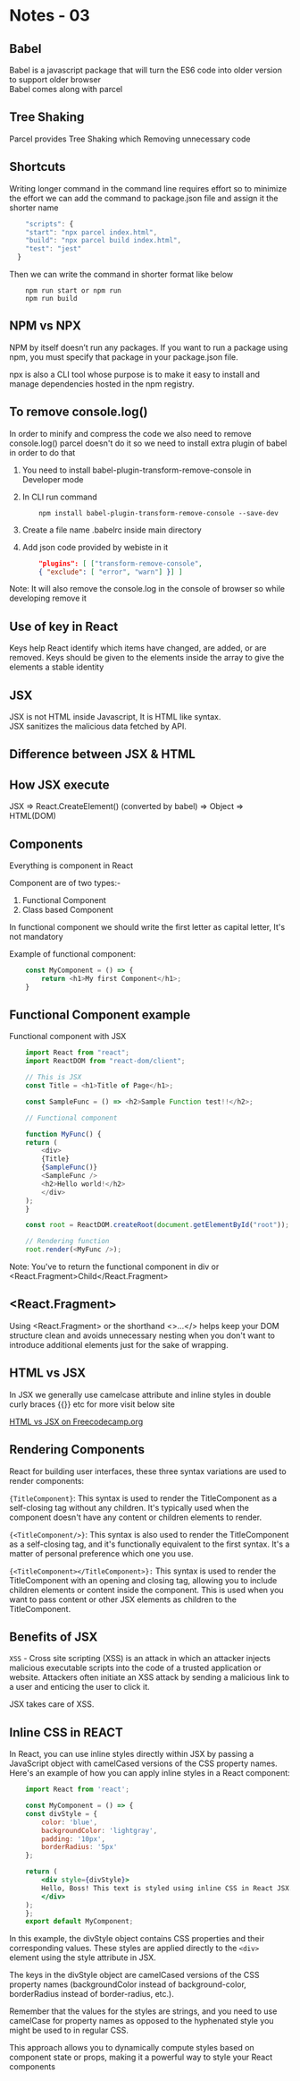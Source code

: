 # Notes - 03

## Babel

Babel is a javascript package that will turn the ES6 code into older version to support older browser  
Babel comes along with parcel

## Tree Shaking

Parcel provides Tree Shaking which Removing unnecessary code

## Shortcuts

Writing longer command in the command line requires effort so to minimize the effort we can add the command to package.json file and assign it the shorter name

```js
    "scripts": {
    "start": "npx parcel index.html",
    "build": "npx parcel build index.html",
    "test": "jest"
  }
```

Then we can write the command in shorter format like below

```cli
    npm run start or npm run
    npm run build
```

## NPM vs NPX

NPM by itself doesn’t run any packages. If you want to run a package using npm, you must specify that package in your package.json file.  

npx is also a CLI tool whose purpose is to make it easy to install and manage dependencies hosted in the npm registry.

## To remove console.log()

In order to minify and compress the code we also need to remove console.log() parcel doesn't do it so we need to install extra plugin of babel in order to do that

1. You need to install babel-plugin-transform-remove-console in Developer mode

2. In CLI run command

    ```git
        npm install babel-plugin-transform-remove-console --save-dev
    ```

3. Create a file name .babelrc inside main directory

4. Add json code provided by webiste in it

    ```json
        "plugins": [ ["transform-remove-console", 
        { "exclude": [ "error", "warn"] }] ]
    ```

Note: It will also remove the console.log in the console of browser so while developing remove it

## Use of key in React

Keys help React identify which items have changed, are added, or are removed. Keys should be given to the elements inside the array to give the elements a stable identity

## JSX

JSX is not HTML inside Javascript, It is HTML like syntax.  
JSX sanitizes the malicious data fetched by API.

## Difference between JSX & HTML

## How JSX execute

JSX => React.CreateElement() (converted by babel) => Object => HTML(DOM)

## Components

Everything is component in React

Component are of two types:-

1. Functional Component
2. Class based Component

In functional component we should write the first letter as capital letter, It's not mandatory  

Example of functional component:

```js
    const MyComponent = () => {
        return <h1>My first Component</h1>;
    }
```

## Functional Component example

Functional component with JSX

```js
    import React from "react";
    import ReactDOM from "react-dom/client";

    // This is JSX
    const Title = <h1>Title of Page</h1>;

    const SampleFunc = () => <h2>Sample Function test!!</h2>;

    // Functional component

    function MyFunc() {
    return (
        <div>
        {Title}
        {SampleFunc()}
        <SampleFunc />
        <h2>Hello world!</h2>
        </div>
    );
    }

    const root = ReactDOM.createRoot(document.getElementById("root"));

    // Rendering function
    root.render(<MyFunc />);
```

Note: You've to return the functional component in div or <React.Fragment>Child</React.Fragment>

## <React.Fragment>

Using <React.Fragment> or the shorthand <>...</> helps keep your DOM structure clean and avoids unnecessary nesting when you don't want to introduce additional elements just for the sake of wrapping.

## HTML vs JSX

In JSX we generally use camelcase attribute and inline styles in double curly braces {{}} etc for more visit below site  

[HTML vs JSX on Freecodecamp.org](https://www.freecodecamp.org/news/html-vs-jsx-whats-the-difference/)

## Rendering Components

React for building user interfaces, these three syntax variations are used to render components:

`{TitleComponent}`: This syntax is used to render the TitleComponent as a self-closing tag without any children. It's typically used when the component doesn't have any content or children elements to render.

`{<TitleComponent/>}`: This syntax is also used to render the TitleComponent as a self-closing tag, and it's functionally equivalent to the first syntax. It's a matter of personal preference which one you use.

`{<TitleComponent></TitleComponent>}:` This syntax is used to render the TitleComponent with an opening and closing tag, allowing you to include children elements or content inside the component. This is used when you want to pass content or other JSX elements as children to the TitleComponent.

## Benefits of JSX

`XSS` - Cross site scripting (XSS) is an attack in which an attacker injects malicious executable scripts into the code of a trusted application or website. Attackers often initiate an XSS attack by sending a malicious link to a user and enticing the user to click it.

JSX takes care of XSS.

## Inline CSS in REACT

In React, you can use inline styles directly within JSX by passing a JavaScript object with camelCased versions of the CSS property names. Here's an example of how you can apply inline styles in a React component:

```jsx
    import React from 'react';

    const MyComponent = () => {
    const divStyle = {
        color: 'blue',
        backgroundColor: 'lightgray',
        padding: '10px',
        borderRadius: '5px'
    };

    return (
        <div style={divStyle}>
        Hello, Boss! This text is styled using inline CSS in React JSX.
        </div>
    );
    };
    export default MyComponent;
```

In this example, the divStyle object contains CSS properties and their corresponding values. These styles are applied directly to the `<div>` element using the style attribute in JSX.

The keys in the divStyle object are camelCased versions of the CSS property names (backgroundColor instead of background-color, borderRadius instead of border-radius, etc.).

Remember that the values for the styles are strings, and you need to use camelCase for property names as opposed to the hyphenated style you might be used to in regular CSS.

This approach allows you to dynamically compute styles based on component state or props, making it a powerful way to style your React components
